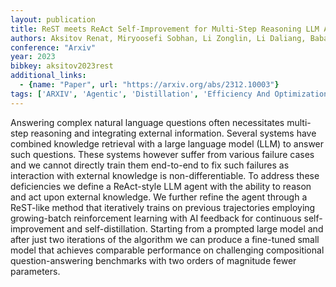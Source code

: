 ```yaml
---
layout: publication
title: ReST meets ReAct Self-Improvement for Multi-Step Reasoning LLM Agent
authors: Aksitov Renat, Miryoosefi Sobhan, Li Zonglin, Li Daliang, Babayan Sheila, Kopparapu Kavya, Fisher Zachary, Guo Ruiqi, Prakash Sushant, Srinivasan Pranesh, Zaheer Manzil, Yu Felix, Kumar Sanjiv
conference: "Arxiv"
year: 2023
bibkey: aksitov2023rest
additional_links:
  - {name: "Paper", url: "https://arxiv.org/abs/2312.10003"}
tags: ['ARXIV', 'Agentic', 'Distillation', 'Efficiency And Optimization', 'LLM', 'Prompting', 'RAG', 'Reinforcement Learning']
---
```

Answering complex natural language questions often necessitates multi-step reasoning and integrating external information. Several systems have combined knowledge retrieval with a large language model (LLM) to answer such questions. These systems however suffer from various failure cases and we cannot directly train them end-to-end to fix such failures as interaction with external knowledge is non-differentiable. To address these deficiencies we define a ReAct-style LLM agent with the ability to reason and act upon external knowledge. We further refine the agent through a ReST-like method that iteratively trains on previous trajectories employing growing-batch reinforcement learning with AI feedback for continuous self-improvement and self-distillation. Starting from a prompted large model and after just two iterations of the algorithm we can produce a fine-tuned small model that achieves comparable performance on challenging compositional question-answering benchmarks with two orders of magnitude fewer parameters.
